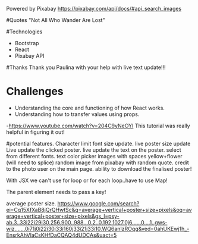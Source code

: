 Powered by Pixabay
https://pixabay.com/api/docs/#api_search_images

#Quotes
"Not All Who Wander Are Lost"

#Technologies
- Bootstrap
- React
- Pixabay API


#Thanks
Thank you Paulina with your help with live text update!!! 

# Challenges
- Understanding the core and functioning of how React works.
- Understanding how to transfer values using props.

-https://www.youtube.com/watch?v=204C9yNeOYI This tutorial was really helpful in figuring it out!


#potential features.
Character limit font size update.
live poster size update
Live update the clicked poster.
live update the text on the poster.
select from different fonts.
text color picker
images with spaces yellow+flower (will need to splice)
random image from pixabay with random quote.
credit to the photo user on the main page.
ability to download the finalised poster!


With JSX we can't use for loop or for each loop..have to use Map!

The parent element needs to pass a key!


average poster size.
https://www.google.com/search?ei=Cq15XfXaB8jQrQHwtSc&q=average+vertical+poster+size+pixels&oq=average+vertical+poster+size+pixels&gs_l=psy-ab.3..33i22i29i30.256.900..988...0.2..0.192.1027.0j6......0....1..gws-wiz.......0i71j0i22i30j33i160j33i21j33i10.WQ6anIzROqg&ved=0ahUKEwj1h_-EnsrkAhVIaCsKHfDaCQAQ4dUDCAs&uact=5

